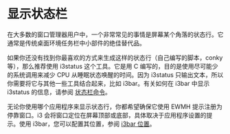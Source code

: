 # 显示状态栏

在大多数的窗口管理器用户中，一个非常常见的事情是屏幕某个角落的状态行。它通常是传统桌面环境任务栏中小部件的绝佳替代品。

如果你还没有找到你最喜欢的方式来生成这样的状态行（自己编写的脚本，conky 等），那么推荐使用 i3status 这个工具。它是用 C 编写的，目的是使用尽可能少的系统调用来减少 CPU 从睡眠状态唤醒的时间。因为 i3status 只输出文本，所以你需要将它与其他一些工具结合起来，比如 i3bar。有关如何在 i3bar 中显示 i3status 的信息，请参阅 [状态栏命令](../配置i3bar/状态栏命令.md)。

无论你使用哪个应用程序来显示状态行，你都希望确保它使用 EWMH 提示注册为停靠窗口。i3 会将窗口定位在屏幕顶部或底部，具体取决于应用程序设置的提示。使用 i3bar，您可以配置其位置，参阅 [i3bar 位置](../配置i3bar/位置.md)。
